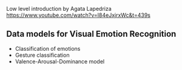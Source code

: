 Low level introduction by Agata Lapedriza https://www.youtube.com/watch?v=I84eJxjrxWc&t=439s

## Data models for Visual Emotion Recognition
* Classification of emotions
* Gesture classification 
* Valence-Arousal-Dominance model


